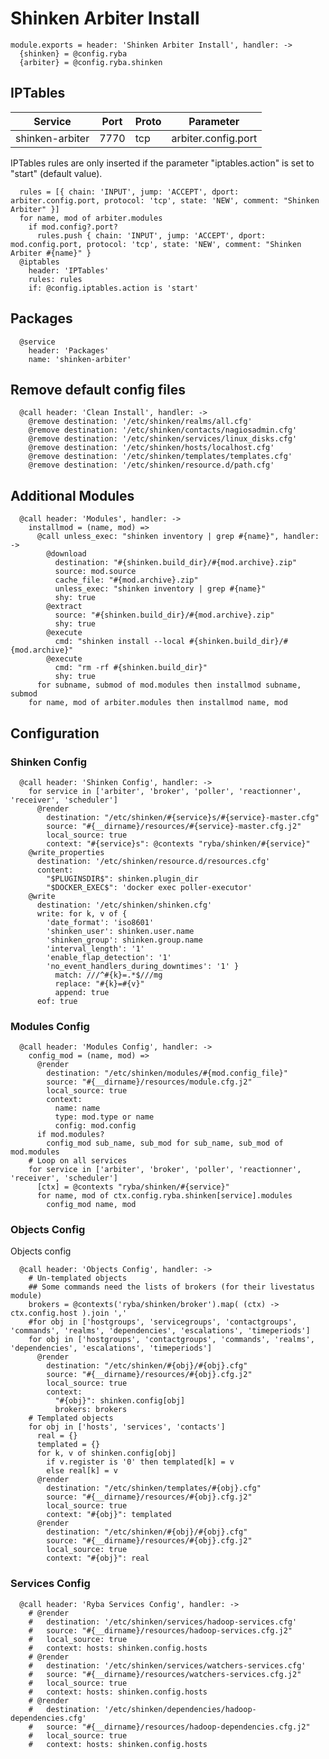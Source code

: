 
# Shinken Arbiter Install

    module.exports = header: 'Shinken Arbiter Install', handler: ->
      {shinken} = @config.ryba
      {arbiter} = @config.ryba.shinken

## IPTables

| Service          | Port  | Proto | Parameter              |
|------------------|-------|-------|------------------------|
| shinken-arbiter  | 7770  |  tcp  |  arbiter.config.port   |

IPTables rules are only inserted if the parameter "iptables.action" is set to
"start" (default value).

      rules = [{ chain: 'INPUT', jump: 'ACCEPT', dport: arbiter.config.port, protocol: 'tcp', state: 'NEW', comment: "Shinken Arbiter" }]
      for name, mod of arbiter.modules
        if mod.config?.port?
          rules.push { chain: 'INPUT', jump: 'ACCEPT', dport: mod.config.port, protocol: 'tcp', state: 'NEW', comment: "Shinken Arbiter #{name}" }
      @iptables
        header: 'IPTables'
        rules: rules
        if: @config.iptables.action is 'start'

## Packages

      @service
        header: 'Packages'
        name: 'shinken-arbiter'

## Remove default config files

      @call header: 'Clean Install', handler: ->
        @remove destination: '/etc/shinken/realms/all.cfg'
        @remove destination: '/etc/shinken/contacts/nagiosadmin.cfg'
        @remove destination: '/etc/shinken/services/linux_disks.cfg'
        @remove destination: '/etc/shinken/hosts/localhost.cfg'
        @remove destination: '/etc/shinken/templates/templates.cfg'
        @remove destination: '/etc/shinken/resource.d/path.cfg'

## Additional Modules

      @call header: 'Modules', handler: ->
        installmod = (name, mod) =>
          @call unless_exec: "shinken inventory | grep #{name}", handler: ->
            @download
              destination: "#{shinken.build_dir}/#{mod.archive}.zip"
              source: mod.source
              cache_file: "#{mod.archive}.zip"
              unless_exec: "shinken inventory | grep #{name}"
              shy: true
            @extract
              source: "#{shinken.build_dir}/#{mod.archive}.zip"
              shy: true
            @execute
              cmd: "shinken install --local #{shinken.build_dir}/#{mod.archive}"
            @execute
              cmd: "rm -rf #{shinken.build_dir}"
              shy: true
          for subname, submod of mod.modules then installmod subname, submod
        for name, mod of arbiter.modules then installmod name, mod

## Configuration

### Shinken Config

      @call header: 'Shinken Config', handler: ->
        for service in ['arbiter', 'broker', 'poller', 'reactionner', 'receiver', 'scheduler']
          @render
            destination: "/etc/shinken/#{service}s/#{service}-master.cfg"
            source: "#{__dirname}/resources/#{service}-master.cfg.j2"
            local_source: true
            context: "#{service}s": @contexts "ryba/shinken/#{service}"
        @write_properties
          destination: '/etc/shinken/resource.d/resources.cfg'
          content:
            "$PLUGINSDIR$": shinken.plugin_dir
            "$DOCKER_EXEC$": 'docker exec poller-executor'
        @write
          destination: '/etc/shinken/shinken.cfg'
          write: for k, v of {
            'date_format': 'iso8601'
            'shinken_user': shinken.user.name
            'shinken_group': shinken.group.name
            'interval_length': '1'
            'enable_flap_detection': '1'
            'no_event_handlers_during_downtimes': '1' }
              match: ///^#{k}=.*$///mg
              replace: "#{k}=#{v}"
              append: true
          eof: true

### Modules Config

      @call header: 'Modules Config', handler: ->
        config_mod = (name, mod) =>
          @render
            destination: "/etc/shinken/modules/#{mod.config_file}"
            source: "#{__dirname}/resources/module.cfg.j2"
            local_source: true
            context:
              name: name
              type: mod.type or name
              config: mod.config
          if mod.modules?
            config_mod sub_name, sub_mod for sub_name, sub_mod of mod.modules
        # Loop on all services
        for service in ['arbiter', 'broker', 'poller', 'reactionner', 'receiver', 'scheduler']
          [ctx] = @contexts "ryba/shinken/#{service}"
          for name, mod of ctx.config.ryba.shinken[service].modules
            config_mod name, mod

### Objects Config

Objects config

      @call header: 'Objects Config', handler: ->
        # Un-templated objects
        ## Some commands need the lists of brokers (for their livestatus module)
        brokers = @contexts('ryba/shinken/broker').map( (ctx) -> ctx.config.host ).join ','
        #for obj in ['hostgroups', 'servicegroups', 'contactgroups', 'commands', 'realms', 'dependencies', 'escalations', 'timeperiods']
        for obj in ['hostgroups', 'contactgroups', 'commands', 'realms', 'dependencies', 'escalations', 'timeperiods']
          @render
            destination: "/etc/shinken/#{obj}/#{obj}.cfg"
            source: "#{__dirname}/resources/#{obj}.cfg.j2"
            local_source: true
            context:
              "#{obj}": shinken.config[obj]
              brokers: brokers
        # Templated objects
        for obj in ['hosts', 'services', 'contacts']
          real = {}
          templated = {}
          for k, v of shinken.config[obj]
            if v.register is '0' then templated[k] = v
            else real[k] = v
          @render
            destination: "/etc/shinken/templates/#{obj}.cfg"
            source: "#{__dirname}/resources/#{obj}.cfg.j2"
            local_source: true
            context: "#{obj}": templated
          @render
            destination: "/etc/shinken/#{obj}/#{obj}.cfg"
            source: "#{__dirname}/resources/#{obj}.cfg.j2"
            local_source: true
            context: "#{obj}": real

### Services Config

      @call header: 'Ryba Services Config', handler: ->
        # @render
        #   destination: '/etc/shinken/services/hadoop-services.cfg'
        #   source: "#{__dirname}/resources/hadoop-services.cfg.j2"
        #   local_source: true
        #   context: hosts: shinken.config.hosts
        # @render
        #   destination: '/etc/shinken/services/watchers-services.cfg'
        #   source: "#{__dirname}/resources/watchers-services.cfg.j2"
        #   local_source: true
        #   context: hosts: shinken.config.hosts
        # @render
        #   destination: '/etc/shinken/dependencies/hadoop-dependencies.cfg'
        #   source: "#{__dirname}/resources/hadoop-dependencies.cfg.j2"
        #   local_source: true
        #   context: hosts: shinken.config.hosts
